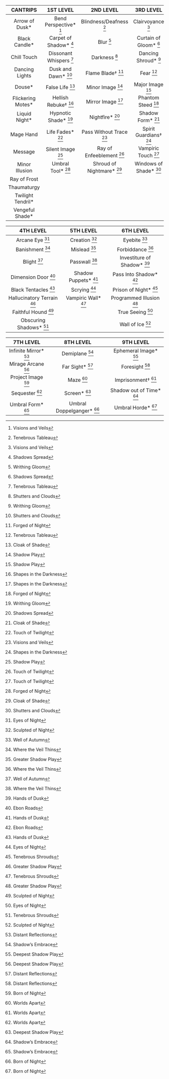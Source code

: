 | CANTRIPS          | 1ST LEVEL               | 2ND LEVEL                 | 3RD LEVEL              |
|:-----------------:|:-----------------------:|:-------------------------:|:----------------------:|
| Arrow of Dusk*    | Bend Perspective* [^1]  | Blindness/Deafness [^3]   | Clairvoyance [^1]      |
| Black Candle*     | Carpet of Shadow* [^2]  | Blur [^7]                 | Curtain of Gloom* [^2] |
| Chill Touch       | Dissonant Whispers [^3] | Darkness [^4]             | Dancing Shroud* [^7]   |
| Dancing Lights    | Dusk and Dawn* [^4]     | Flame Blade† [^10]        | Fear [^3]              |
| Douse*            | False Life [^5]         | Minor Image [^9]          | Major Image [^9]       |
| Flickering Motes* | Hellish Rebuke† [^6]    | Mirror Image [^6]         | Phantom Steed [^10]    |
| Liquid Night*     | Hypnotic Shade* [^7]    | Nightfire* [^2]           | Shadow Form* [^5]      |
| Mage Hand         | Life Fades* [^8]        | Pass Without Trace [^1]   | Spirit Guardians† [^6] |
| Message           | Silent Image [^9]       | Ray of Enfeeblement [^8]  | Vampiric Touch [^8]    |
| Minor Illusion    | Umbral Tool* [^10]      | Shroud of Nightmare* [^5] | Windows of Shade* [^4] |
| Ray of Frost      |                         |                           |                        |
| Thaumaturgy       |                         |                           |                        |
| Twilight Tendril* |                         |                           |                        |
| Vengeful Shade*   |                         |                           |                        |

| 4TH LEVEL                   | 5TH LEVEL             | 6TH LEVEL                   |
|:---------------------------:|:---------------------:|:---------------------------:|
| Arcane Eye [^11]            | Creation [^17]        | Eyebite [^13]               |
| Banishment [^12]            | Mislead [^16]         | Forbiddance [^12]           |
| Blight [^13]                | Passwall [^12]        | Investiture of Shadow* [^15]|
| Dimension Door [^14]        | Shadow Puppets* [^15] | Pass Into Shadow* [^14]     |
| Black Tentacles [^15]       | Scrying [^11]         | Prison of Night* [^18]      |
| Hallucinatory Terrain [^16] | Vampiric Wall* [^18]  | Programmed Illusion [^16]   |
| Faithful Hound [^17]        |                       | True Seeing [^11]           |
| Obscuring Shadows* [^18]    |                       | Wall of Ice [^17]           |

| 7TH LEVEL              | 8TH LEVEL                  | 9TH LEVEL                 |
|:----------------------:|:--------------------------:|:-------------------------:|
| Infinite Mirror* [^19] | Demiplane [^23]            | Ephemeral Image* [^20]    |
| Mirage Arcane [^20]    | Far Sight* [^19]           | Foresight [^19]           |
| Project Image [^21]    | Maze [^22]                 | Imprisonment† [^22]       |
| Sequester [^22]        | Screen* [^20]              | Shadow out of Time* [^23] |
| Umbral Form* [^23]     | Umbral Doppelganger* [^21] | Umbral Horde* [^21]       |

[^1]: Visions and Veils
[^2]: Shadows Spread
[^3]: Tenebrous Tableau
[^4]: Shutters and Clouds
[^5]: Cloak of Shade
[^6]: Shapes in the Darkness
[^7]: Writhing Gloom
[^8]: Touch of Twilight
[^9]: Shadow Play
[^10]: Forged of Night
[^11]: Eyes of Night
[^12]: Where the Veil Thins
[^13]: Well of Autumn
[^14]: Ebon Roads
[^15]: Hands of Dusk
[^16]: Greater Shadow Play
[^17]: Sculpted of Night
[^18]: Tenebrous Shrouds
[^19]: Distant Reflections
[^20]: Deepest Shadow Play
[^21]: Born of Night
[^22]: Worlds Apart
[^23]: Shadow’s Embrace

